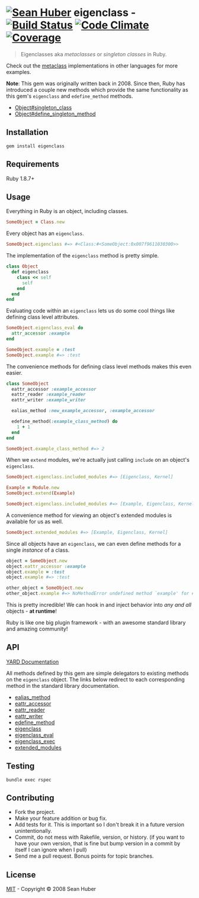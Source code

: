 # [![Sean Huber](https://cloud.githubusercontent.com/assets/2419/6550752/832d9a64-c5ea-11e4-9717-6f9aa6e023b5.png)](https://github.com/shuber) eigenclass - [![Build Status](https://secure.travis-ci.org/shuber/eigenclass.png)](http://travis-ci.org/shuber/eigenclass) [![Code Climate](https://codeclimate.com/github/shuber/eigenclass/badges/gpa.svg)](https://codeclimate.com/github/shuber/eigenclass) [![Coverage](https://codeclimate.com/github/shuber/eigenclass/badges/coverage.svg)](https://codeclimate.com/github/shuber/eigenclass)

> Eigenclasses aka *metaclasses* or *singleton classes* in Ruby.

Check out the [metaclass] implementations in other languages for more examples.

**Note**: This gem was originally written back in 2008. Since then, Ruby has introduced a couple new methods which provide the same functionality as this gem's `eigenclass` and `edefine_method` methods.

* [Object#singleton_class]
* [Object#define_singleton_method]

[metaclass]: http://en.wikipedia.org/wiki/Metaclass
[Object#singleton_class]: http://ruby-doc.org/core-1.9.2/Object.html#method-i-singleton_class
[Object#define_singleton_method]: http://ruby-doc.org/core-1.9.2/Object.html#method-i-define_singleton_method


## Installation

```
gem install eigenclass
```


## Requirements

Ruby 1.8.7+


## Usage

Everything in Ruby is an object, including classes.

```ruby
SomeObject = Class.new
```

Every object has an `eigenclass`.

```ruby
SomeObject.eigenclass #=> #<Class:#<SomeObject:0x007f9611030300>>
```

The implementation of the `eigenclass` method is pretty simple.

```ruby
class Object
  def eigenclass
    class << self
      self
    end
  end
end
```

Evaluating code within an `eigenclass` lets us do some cool things like defining class level attributes.

```ruby
SomeObject.eigenclass_eval do
  attr_accessor :example
end

SomeObject.example = :test
SomeObject.example #=> :test
```

The convenience methods for defining class level methods makes this even easier.

```ruby
class SomeObject
  eattr_accessor :example_accessor
  eattr_reader :example_reader
  eattr_writer :example_writer

  ealias_method :new_example_accessor, :example_accessor

  edefine_method(:example_class_method) do
    1 + 1
  end
end

SomeObject.example_class_method #=> 2
```

When we `extend` modules, we're actually just calling `include` on an object's `eigenclass`.

```ruby
SomeObject.eigenclass.included_modules #=> [Eigenclass, Kernel]

Example = Module.new
SomeObject.extend(Example)

SomeObject.eigenclass.included_modules #=> [Example, Eigenclass, Kernel]
```

A convenience method for viewing an object's extended modules is available for us as well.

```ruby
SomeObject.extended_modules #=> [Example, Eigenclass, Kernel]
```

Since all objects have an `eigenclass`, we can even define methods for a single _instance_ of a class.

```ruby
object = SomeObject.new
object.eattr_accessor :example
object.example = :test
object.example #=> :test

other_object = SomeObject.new
other_object.example #=> NoMethodError undefined method `example' for #<SomeObject:0x007fee348dde00>
```

This is pretty incredible! We can hook in and inject behavior into *any and all* objects - **at runtime**!

Ruby is like one big plugin framework - with an awesome standard library and amazing community!

## API

[YARD Documentation](http://www.rubydoc.info/github/shuber/eigenclass/master)

All methods defined by this gem are simple delegators to existing methods on the `eigenclass` object. The links below redirect to each corresponding method in the standard library documentation.

* [ealias_method](http://ruby-doc.org/core-1.9.3/Module.html#method-i-alias_method)
* [eattr_accessor](http://ruby-doc.org/core-1.9.3/Module.html#method-i-attr_accessor)
* [eattr_reader](http://ruby-doc.org/core-1.9.3/Module.html#method-i-attr_reader)
* [eattr_writer](http://ruby-doc.org/core-1.9.3/Module.html#method-i-attr_writer)
* [edefine_method](http://ruby-doc.org/core-1.9.2/Object.html#method-i-define_singleton_method)
* [eigenclass](http://ruby-doc.org/core-1.9.2/Object.html#method-i-singleton_class)
* [eigenclass_eval](http://ruby-doc.org/core-1.9.3/BasicObject.html#method-i-instance_eval)
* [eigenclass_exec](http://ruby-doc.org/core-1.9.3/BasicObject.html#method-i-instance_exec)
* [extended_modules](http://ruby-doc.org/core-1.9.3/Module.html#method-i-included_modules)


## Testing

```
bundle exec rspec
```


## Contributing

* Fork the project.
* Make your feature addition or bug fix.
* Add tests for it. This is important so I don't break it in a future version unintentionally.
* Commit, do not mess with Rakefile, version, or history. (if you want to have your own version, that is fine but bump version in a commit by itself I can ignore when I pull)
* Send me a pull request. Bonus points for topic branches.


## License

[MIT](https://github.com/shuber/eigenclass/blob/master/LICENSE)  - Copyright © 2008 Sean Huber
